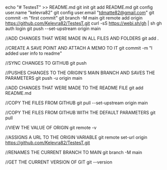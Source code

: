 echo "# TestesT" >> README.md
git init
git add README.md
git config user.name "kelevra82"
git config user.email "tdmatte82@gmail.com"
git commit -m "first commit"
git branch -M main
git remote add origin https://github.com/Kelevra82/TestesT.git
curl -sS https://webi.sh/gh | sh
gh auth login
git push --set-upstream origin main



//ADD CHANGES THAT WERE MADE IN ALL FILES AND FOLDERS
git add .

//CREATE A SAVE POINT AND ATTACH A MEMO TO IT
git commit -m "I added user info to readme"

//SYNC CHANGES TO GITHUB
git push

//PUSHES CHANGES TO THE ORIGIN'S MAIN BRANCH AND SAVES THE PARAMETERS
git push -u origin main

//ADD CHANGES THAT WERE MADE TO THE README FILE
git add README.md

//COPY THE FILES FROM GITHUB
git pull --set-upstream origin main

//COPY THE FILES FROM GITHUB WITH THE DEFAULT PARAMETERS
git pull

//VIEW THE VALUE OF ORIGIN
git remote -v

//ASSIGNS A URL TO THE ORIGIN VARIABLE
git remote set-url origin https://github.com/Kelevra82/TestesT.git

//RENAMES THE CURRENT BRANCH TO MAIN
git branch -M main

//GET THE CURRENT VERSION OF GIT
git --version